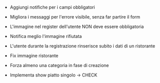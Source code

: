 - Aggiungi notifiche per i campi obbligatori

- Migliora i messaggi per l'errore visibile, senza far partire il form

- L'immagine nel register dell'utente NON deve essere obbligatoria

- Notifica meglio l'immagine rifiutata

- L'utente durante la registrazione rinserisce subito i dati di un ristorante

- Fix immagine ristorante

- Forza almeno una categoria in fase di creazione 

- Implementa show piatto singolo -> CHECK